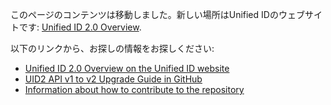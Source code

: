 このページのコンテンツは移動しました。新しい場所はUnified IDのウェブサイトです: [Unified ID 2.0 Overview](https://unifiedid.com/ja/docs/intro).

以下のリンクから、お探しの情報をお探しください:

- [Unified ID 2.0 Overview on the Unified ID website](https://unifiedid.com/ja/docs/intro)
- [UID2 API v1 to v2 Upgrade Guide in GitHub](api-ja/v2/upgrades/upgrade-guide.md)
- [Information about how to contribute to the repository](CONTRIBUTING.md)
